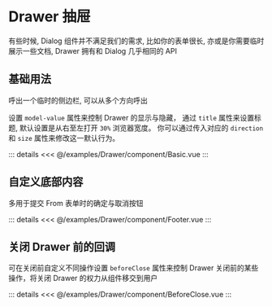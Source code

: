 <script setup>
import Basic from './component/Basic.vue'
import Footer from './component/Footer.vue'
import BeforeClose from './component/BeforeClose.vue'
</script>

# Drawer 抽屉

有些时候, Dialog 组件并不满足我们的需求, 比如你的表单很长, 亦或是你需要临时展示一些文档, Drawer 拥有和 Dialog 几乎相同的 API

## 基础用法

呼出一个临时的侧边栏, 可以从多个方向呼出

设置 `model-value` 属性来控制 Drawer 的显示与隐藏， 通过 `title` 属性来设置标题, 默认设置是从右至左打开 `30%` 浏览器宽度。 你可以通过传入对应的 `direction` 和 `size` 属性来修改这一默认行为。
<Demo>
<Basic/>

::: details
<<< @/examples/Drawer/component/Basic.vue
:::
</Demo>

## 自定义底部内容

多用于提交 From 表单时的确定与取消按钮
<Demo>
<Footer/>

::: details
<<< @/examples/Drawer/component/Footer.vue
:::
</Demo>

## 关闭 Drawer 前的回调

可在关闭前自定义不同操作设置 `beforeClose` 属性来控制 Drawer 关闭前的某些操作，将关闭 Drawer 的权力从组件移交到用户
<Demo>
<BeforeClose/>

::: details
<<< @/examples/Drawer/component/BeforeClose.vue
:::
</Demo>
